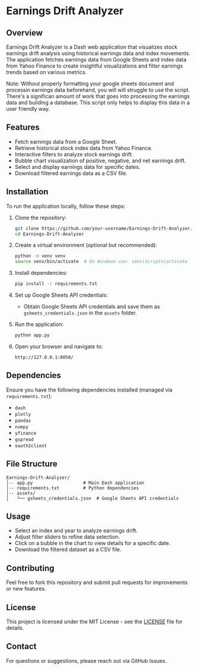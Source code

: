 # Earnings Drift Analyzer

## Overview
Earnings Drift Analyzer is a Dash web application that visualizes stock earnings drift analysis using historical earnings data and index movements. The application fetches earnings data from Google Sheets and index data from Yahoo Finance to create insightful visualizations and filter earnings trends based on various metrics.

Note: Without properly formatting your google sheets document and processin earnings data beforehand, you will will struggle to use the script. There's a significan amount of work that goes into processing the earnings data and building a database. This script only helps to display this data in a user friendly way.

## Features
- Fetch earnings data from a Google Sheet.
- Retrieve historical stock index data from Yahoo Finance.
- Interactive filters to analyze stock earnings drift.
- Bubble chart visualization of positive, negative, and net earnings drift.
- Select and display earnings data for specific dates.
- Download filtered earnings data as a CSV file.

## Installation
To run the application locally, follow these steps:

1. Clone the repository:
   ```sh
   git clone https://github.com/your-username/Earnings-Drift-Analyzer.git
   cd Earnings-Drift-Analyzer
   ```

2. Create a virtual environment (optional but recommended):
   ```sh
   python -m venv venv
   source venv/bin/activate  # On Windows use: venv\Scripts\activate
   ```

3. Install dependencies:
   ```sh
   pip install -r requirements.txt
   ```

4. Set up Google Sheets API credentials:
   - Obtain Google Sheets API credentials and save them as `gsheets_credentials.json` in the `assets` folder.

5. Run the application:
   ```sh
   python app.py
   ```

6. Open your browser and navigate to:
   ```
   http://127.0.0.1:8050/
   ```

## Dependencies
Ensure you have the following dependencies installed (managed via `requirements.txt`):
- `dash`
- `plotly`
- `pandas`
- `numpy`
- `yfinance`
- `gspread`
- `oauth2client`

## File Structure
```
Earnings-Drift-Analyzer/
│-- app.py                   # Main Dash application
│-- requirements.txt         # Python dependencies
│-- assets/
│   └── gsheets_credentials.json  # Google Sheets API credentials
```

## Usage
- Select an index and year to analyze earnings drift.
- Adjust filter sliders to refine data selection.
- Click on a bubble in the chart to view details for a specific date.
- Download the filtered dataset as a CSV file.

## Contributing
Feel free to fork this repository and submit pull requests for improvements or new features.

## License
This project is licensed under the MIT License - see the [LICENSE](LICENSE) file for details.

## Contact
For questions or suggestions, please reach out via GitHub Issues.

